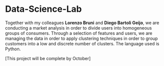 # Data-Science-Lab

Together with my colleagues **Lorenzo Bruni** and **Diego Bartoli Geijo**, we are conducting a market analysis in order to divide users into homogeneous groups of consumers. Through a selection of features and users, we are managing the data in order to apply clustering techniques in order to group customers into a low and discrete number of clusters.
The language used is Python.

[This project will be complete by October]
